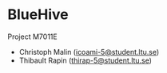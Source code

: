 # BlueHive
Project M7011E 
* Christoph Malin (icoami-5@student.ltu.se)
* Thibault Rapin (thirap-5@student.ltu.se)
